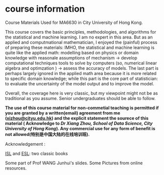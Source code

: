 # course information

Course Materials Used for MA6630 in City University of Hong Kong.

This course covers the basic principles, methodologies, and algorithms for the statistical and machine learning.
I am no expert in this area. But as an applied and computmational mathematician, I enjoyed the (painful) process of preparing  these materials: IMHO, the statistical and machine learning is quite like the applied math:  modelling based on physics or domain knowledge with reasonale assumptions of mechanism -> develop computational techniques tools to solve by computers (so, numerical linear algebra and optimzation )  ->  assess the accuracy of models.  The last part is perhaps largely ignored in the applied math area because it is more related to specific domain knowledge; while this part is the core part of statistician: to evaluate the uncertainty of the model output and to improve the model. 

Overall, the coverage here is very classic, but my viewpoint might not be as traditional as you assume.
Senior undergraduates should be able to follow. 

**The use of this course material for non-commetial teaching is permitted if you are granted by a written(email) agreement from me (xizhou@cityu.edu.hk) and the explicit statement the sourece of this material ( 
Acknowledge to _Dr Xiang Zhou, School of 
Data Science, City University of Hong Kong_). Any commercial use for any form of benefit is not allowed(特别是中国大陆的在线培训班).**

Acknowledgement :  

[ISL](http://www-bcf.usc.edu/~gareth/ISL/) and [ESL](http://web.stanford.edu/~hastie/ElemStatLearn/): two classic books

Some part of Prof WANG Junhui's slides.
Some Pictures from online resources.
